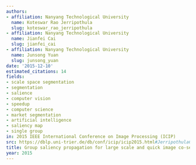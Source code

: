 ```yaml
---
authors:
- affiliation: Nanyang Technological University
  name: Koteswar Rao Jerripothula
  slug: koteswar_rao_jerripothula
- affiliation: Nanyang Technological University
  name: Jianfei Cai
  slug: jianfei_cai
- affiliation: Nanyang Technological University
  name: Junsong Yuan
  slug: junsong_yuan
date: '2015-12-10'
estimated_citations: 14
fields:
- scale space segmentation
- segmentation
- salience
- computer vision
- speedup
- computer science
- market segmentation
- artificial intelligence
- saliency map
- single group
in: 2015 IEEE International Conference on Image Processing (ICIP)
src: https://dblp.uni-trier.de/db/conf/icip/icip2015.html#JerripothulaCY15
title: Group saliency propagation for large scale and quick image co-segmentation
year: 2015
---
```

